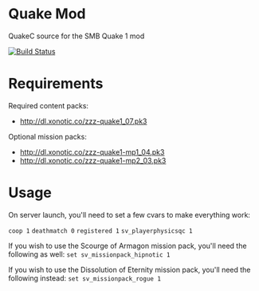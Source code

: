Quake Mod
=========

QuakeC source for the SMB Quake 1 mod

[![Build Status](https://travis-ci.org/MarioSMB/modpack.svg?branch=quake)](https://travis-ci.org/MarioSMB/modpack)


Requirements
============
 
Required content packs:
 - http://dl.xonotic.co/zzz-quake1_07.pk3

Optional mission packs:
 - http://dl.xonotic.co/zzz-quake1-mp1_04.pk3
 - http://dl.xonotic.co/zzz-quake1-mp2_03.pk3


Usage
=====

On server launch, you'll need to set a few cvars to make everything work:

`coop 1`
`deathmatch 0`
`registered 1`
`sv_playerphysicsqc 1`


If you wish to use the Scourge of Armagon mission pack, you'll need the following as well:
`set sv_missionpack_hipnotic 1`

If you wish to use the Dissolution of Eternity mission pack, you'll need the following instead:
`set sv_missionpack_rogue 1`
